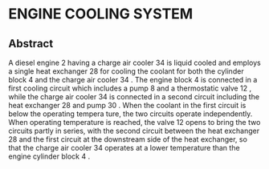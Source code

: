 # ENGINE COOLING SYSTEM

## Abstract
A diesel engine 2 having a charge air cooler 34 is liquid cooled and employs a single heat exchanger 28 for cooling the coolant for both the cylinder block 4 and the charge air cooler 34 . The engine block 4 is connected in a first cooling circuit which includes a pump 8 and a thermostatic valve 12 , while the charge air cooler 34 is connected in a second circuit including the heat exchanger 28 and pump 30 . When the coolant in the first circuit is below the operating tempera ture, the two circuits operate independently. When operating temperature is reached, the valve 12 opens to bring the two circuits partly in series, with the second circuit between the heat exchanger 28 and the first circuit at the downstream side of the heat exchanger, so that the charge air cooler 34 operates at a lower temperature than the engine cylinder block 4 .